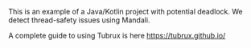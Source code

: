 This is an example of a Java/Kotlin project with potential deadlock. We detect thread-safety issues using Mandali.

A complete guide to using Tubrux is here
https://tubrux.github.io/